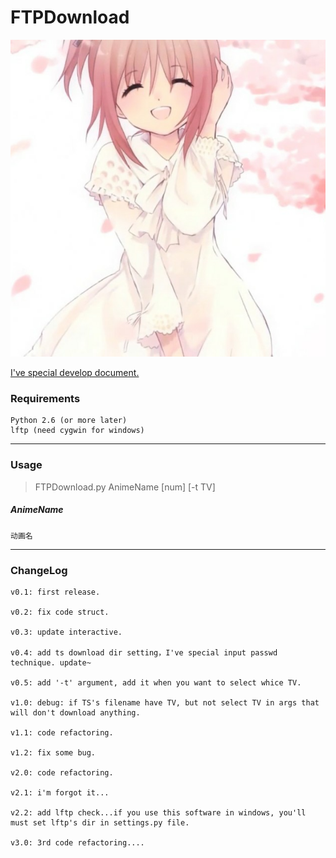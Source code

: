 ﻿FTPDownload
===========

   ![LittleKey](https://github.com/LittleKey/gallery/blob/master/MyPic.png?raw=true)

   [I've special develop document.](https://github.com/LittleKey/FTPDownload/blob/master/src/README.md)



### Requirements

    Python 2.6 (or more later)
    lftp (need cygwin for windows)

------------------------
### Usage

   > FTPDownload.py AnimeName [num] [-t TV]

##### AnimeName
    动画名


------------------------
### ChangeLog

    v0.1: first release.

    v0.2: fix code struct.

    v0.3: update interactive.

    v0.4: add ts download dir setting，I've special input passwd technique. update~

    v0.5: add '-t' argument, add it when you want to select whice TV.

    v1.0: debug: if TS's filename have TV, but not select TV in args that will don't download anything.

    v1.1: code refactoring.

    v1.2: fix some bug.

    v2.0: code refactoring.

    v2.1: i'm forgot it...

    v2.2: add lftp check...if you use this software in windows, you'll must set lftp's dir in settings.py file.

    v3.0: 3rd code refactoring....
